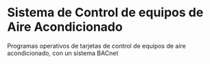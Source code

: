 # Sistema de Control de equipos de Aire Acondicionado

Programas operativos de tarjetas de control de equipos de aire acondicionado, con un sistema BACnet